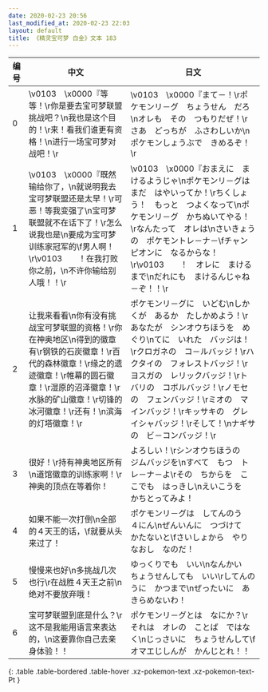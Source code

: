 ```yaml
---
date: 2020-02-23 20:56
last_modified_at: 2020-02-23 22:03
layout: default
title: 《精灵宝可梦 白金》文本 183
---
```

| 编号 | 中文 | 日文 |
| ---- | ---- | ---- |
| 0 | \v0103　\x0000『等等！\r你是要去宝可梦联盟挑战吧？\n我也是这个目的！\r来！看我们谁更有资格！\n进行一场宝可梦对战吧！\r | \v0103　\x0000『まて－！\rポケモンリ－グ　ちょうせん　だろ\nオレも　その　つもりだぜ！\rさあ　どっちが　ふさわしいか\nポケモンしょうぶで　きめるぞ！\r |
| 1 | \v0103　\x0000『既然输给你了，\n就说明我去宝可梦联盟还是太早！\r可恶！等我变强了\n宝可梦联盟就不在话下了！\r怎么说我也是\n要成为宝可梦训练家冠军的\f男人啊！\r\v0103　　！在我打败你之前，\n不许你输给别人哦！！\r | \v0103　\x0000『おまえに　まけるようじゃ\nポケモンリ－グは　まだ　はやいってか！\rちくしょう！　もっと　つよくなって\nポケモンリ－グ　かちぬいてやる！\rなんたって　オレは\nさいきょうの　ポケモントレ－ナ－\fチャンピオンに　なるからな！\r\v0103　　！　オレに　まけるまで\nだれにも　まけるんじゃね－ぞ！！\r |
| 2 | 让我来看看\n你有没有挑战宝可梦联盟的资格！\r你在神奥地区\n得到的徽章有\r钢铁的石炭徽章！\r百代的森林徽章！\r缘之的遗迹徽章！\r帷幕的圆石徽章！\r湿原的沼泽徽章！\r水脉的矿山徽章！\r切锋的冰河徽章！\r还有！\n滨海的灯塔徽章！\r | ポケモンリ－グに　いどむ\nしかくが　あるか　たしかめよう！\rあなたが　シンオウちほうを　めぐり\nてに　いれた　バッジは！\rクロガネの　コ－ルバッジ！\rハクタイの　フォレストバッジ！\rヨスガの　レリックバッジ！\rトバリの　コボルバッジ！\rノモセの　フェンバッジ！\rミオの　マインバッジ！\rキッサキの　グレイシャバッジ！\rそして！\nナギサの　ビ－コンバッジ！\r |
| 3 | 很好！\r持有神奥地区所有\n道馆徽章的训练家啊！\r神奥的顶点在等着你！ | よろしい！\rシンオウちほうの　ジムバッジを\nすべて　もつ　トレ－ナ－よ\rその　ちからを　ここでも　はっきし\nえいこうを　かちとってみよ！ |
| 4 | 如果不能一次打倒\n全部的４天王的话，\f就要从头来过了！ | ポケモンリ－グは　してんのう　４にん\nぜんいんに　つづけて　かたないと\fさいしょから　やりなおし　なのだ！ |
| 5 | 慢慢来也好\n多挑战几次也行\r在战胜４天王之前\n绝对不要放弃哦！ | ゆっくりでも　いい\nなんかい　ちょうせんしても　いい\rしてんのうに　かつまで\nぜったいに　あきらめないわ！ |
| 6 | 宝可梦联盟到底是什么？\r这不是我能用语言来表达的，\n这要靠你自己去亲身体验！！ | ポケモンリ－グとは　なにか？\rそれは　オレの　ことば　ではなく\nじっさいに　ちょうせんして\fオマエじしんが　かんじとれ！！ |
{: .table .table-bordered .table-hover .xz-pokemon-text .xz-pokemon-text-Pt }